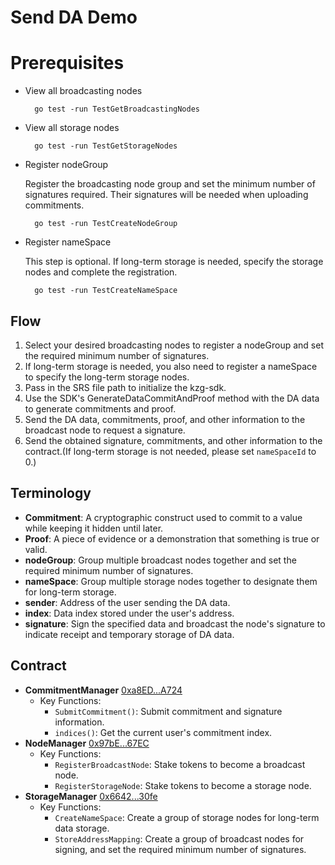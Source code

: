 # Send DA Demo


# Prerequisites

- View all broadcasting nodes  
    ```shell
      go test -run TestGetBroadcastingNodes
    ```
- View all storage nodes  
    ```shell
      go test -run TestGetStorageNodes
    ```
- Register nodeGroup  

  Register the broadcasting node group and set the minimum number of signatures required. Their signatures will be needed when uploading commitments.
    ```shell
      go test -run TestCreateNodeGroup
    ```
- Register nameSpace   

  This step is optional. If long-term storage is needed, specify the storage nodes and complete the registration.  
  ```shell
    go test -run TestCreateNameSpace
  ```

## Flow
1. Select your desired broadcasting nodes to register a nodeGroup and set the required minimum number of signatures.
2. If long-term storage is needed, you also need to register a nameSpace to specify the long-term storage nodes.
3. Pass in the SRS file path to initialize the kzg-sdk.
4. Use the SDK's GenerateDataCommitAndProof method with the DA data to generate commitments and proof.
5. Send the DA data, commitments, proof, and other information to the broadcast node to request a signature.
6. Send the obtained signature, commitments, and other information to the contract.(If long-term storage is not needed, please set `nameSpaceId` to 0.)

## Terminology

- **Commitment**: A cryptographic construct used to commit to a value while keeping it hidden until later.
- **Proof**: A piece of evidence or a demonstration that something is true or valid.
- **nodeGroup**: Group multiple broadcast nodes together and set the required minimum number of signatures.
- **nameSpace**: Group multiple storage nodes together to designate them for long-term storage.
- **sender**: Address of the user sending the DA data.
- **index**: Data index stored under the user's address.
- **signature**: Sign the specified data and broadcast the node's signature to indicate receipt and temporary storage of DA data.


## Contract

- **CommitmentManager** [0xa8ED...A724](https://sepolia.etherscan.io/address/0xa8ED91Eb2B65A681A742011798d7FB31C50FA724)
    - Key Functions:
        - `SubmitCommitment()`: Submit commitment and signature information.
        - `indices()`: Get the current user's commitment index.
- **NodeManager** [0x97bE...67EC](https://sepolia.etherscan.io/address/0x97bE3172AEA87b60224e8d604aC4bAbe55F067EC)
    - Key Functions:
        - `RegisterBroadcastNode`: Stake tokens to become a broadcast node.
        - `RegisterStorageNode`: Stake tokens to become a storage node.
- **StorageManager** [0x6642...30fe](https://sepolia.etherscan.io/address/0x664250Fb3b1cd58f07683D957A34daf8A06130fe)
    - Key Functions:
        - `CreateNameSpace`: Create a group of storage nodes for long-term data storage.
        - `StoreAddressMapping`: Create a group of broadcast nodes for signing, and set the required minimum number of signatures.


